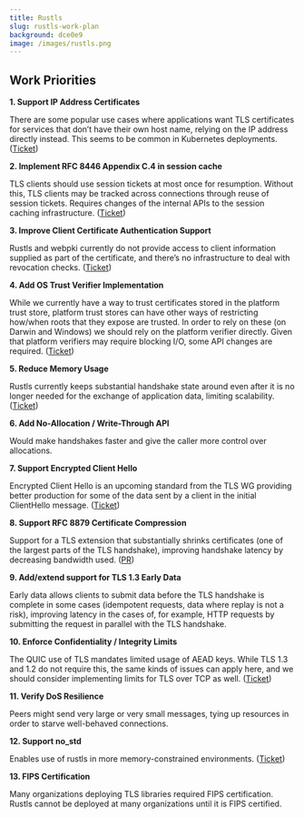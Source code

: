 ```yaml
---
title: Rustls
slug: rustls-work-plan
background: dce0e9
image: /images/rustls.png
---
```


<h2>Work Priorities</h2>

**1. Support IP Address Certificates**

There are some popular use cases where applications want TLS certificates for services that don’t have their own host name, relying on the IP address directly instead. This seems to be common in Kubernetes deployments. ([Ticket](https://github.com/briansmith/webpki/issues/54))

**2. Implement RFC 8446 Appendix C.4 in session cache**

TLS clients should use session tickets at most once for resumption. Without this, TLS clients may be tracked across connections through reuse of session tickets. Requires changes of the internal APIs to the session caching infrastructure. ([Ticket](https://github.com/rustls/rustls/issues/466))

**3. Improve Client Certificate Authentication Support**

Rustls and webpki currently do not provide access to client information supplied as part of the certificate, and there’s no infrastructure to deal with revocation checks. ([Ticket](https://github.com/rustls/rustls-ffi/issues/87))

**4. Add OS Trust Verifier Implementation**

While we currently have a way to trust certificates stored in the platform trust store, platform trust stores can have other ways of restricting how/when roots that they expose are trusted. In order to rely on these (on Darwin and Windows) we should rely on the platform verifier directly. Given that platform verifiers may require blocking I/O, some API changes are required. ([Ticket](https://github.com/rustls/rustls-native-certs/issues/25))

**5. Reduce Memory Usage**

Rustls currently keeps substantial handshake state around even after it is no longer needed for the exchange of application data, limiting scalability. ([Ticket](https://github.com/rustls/rustls/issues/794))

**6. Add No-Allocation / Write-Through API**

Would make handshakes faster and give the caller more control over allocations.

**7. Support Encrypted Client Hello**

Encrypted Client Hello is an upcoming standard from the TLS WG providing better production for some of the data sent by a client in the initial ClientHello message. ([Ticket](https://github.com/rustls/rustls/issues/508))

**8. Support RFC 8879 Certificate Compression**

Support for a TLS extension that substantially shrinks certificates (one of the largest parts of the TLS handshake), improving handshake latency by decreasing bandwidth used. ([PR](https://github.com/rustls/rustls/pull/534))

**9. Add/extend support for TLS 1.3 Early Data**

Early data allows clients to submit data before the TLS handshake is complete in some cases (idempotent requests, data where replay is not a risk), improving latency in the cases of, for example, HTTP requests by submitting the request in parallel with the TLS handshake.

**10. Enforce Confidentiality / Integrity Limits**

The QUIC use of TLS mandates limited usage of AEAD keys. While TLS 1.3 and 1.2 do not require this, the same kinds of issues can apply here, and we should consider implementing limits for TLS over TCP as well. ([Ticket](https://github.com/rustls/rustls/issues/755))

**11. Verify DoS Resilience**

Peers might send very large or very small messages, tying up resources in order to starve well-behaved connections.

**12. Support no_std**

Enables use of rustls in more memory-constrained environments. ([Ticket](https://github.com/rustls/rustls/issues/283))

**13. FIPS Certification**

Many organizations deploying TLS libraries required FIPS certification. Rustls cannot be deployed at many organizations until it is FIPS certified.
